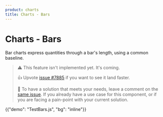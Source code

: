 ```yaml
---
product: charts
title: Charts - Bars
---
```


# Charts - Bars

<p class="description">Bar charts express quantities through a bar's length, using a common baseline.</p>

> ⚠️ This feature isn't implemented yet. It's coming.
>
> 👍 Upvote [issue #7885](https://github.com/mui/mui-x/issues/7885) if you want to see it land faster.
>
> 💬 To have a solution that meets your needs, leave a comment on the [same issue](https://github.com/mui/mui-x/issues/7885).
> If you already have a use case for this component, or if you are facing a pain-point with your current solution.

{{"demo": "TestBars.js", "bg": "inline"}}

